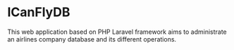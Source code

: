 # ICanFlyDB
This web application based on PHP Laravel framework aims to administrate an airlines company database and its different operations.
